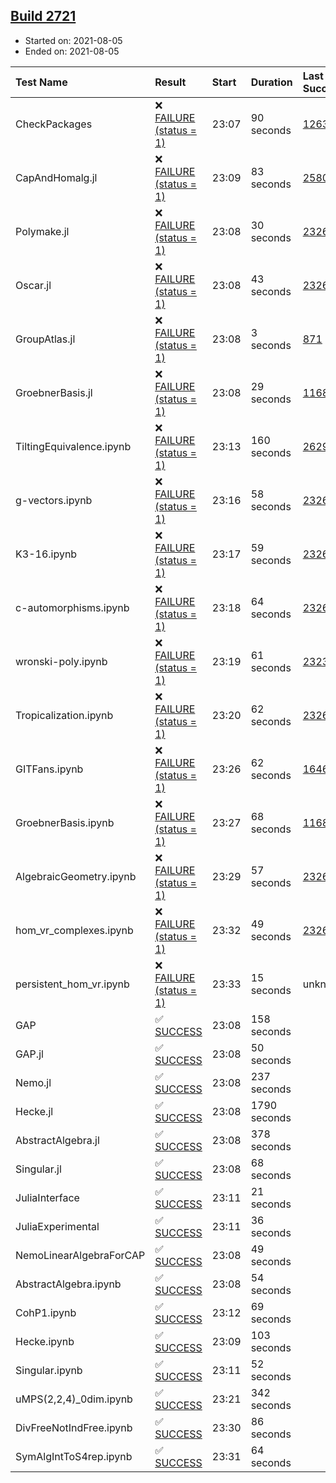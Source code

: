 ## [Build 2721](https://oscarci.mathematik.uni-kl.de/job/oscar-stable/2721/)

* Started on: 2021-08-05
* Ended on: 2021-08-05

| Test Name    | Result | Start | Duration | Last Success | First Failure |
|:-------------|:-------|:------|:---------|:-------------|:--------------|
| CheckPackages | ❌ [FAILURE (status = 1)](https://oscarci.mathematik.uni-kl.de/job/oscar-stable/2721/artifact/logs/build-2721/CheckPackages.log) | 23:07 | 90 seconds | [1263](https://oscarci.mathematik.uni-kl.de/job/oscar-stable/1263/) | [1264](https://oscarci.mathematik.uni-kl.de/job/oscar-stable/1264/) |
| CapAndHomalg.jl | ❌ [FAILURE (status = 1)](https://oscarci.mathematik.uni-kl.de/job/oscar-stable/2721/artifact/logs/build-2721/CapAndHomalg.jl.log) | 23:09 | 83 seconds | [2580](https://oscarci.mathematik.uni-kl.de/job/oscar-stable/2580/) | [2581](https://oscarci.mathematik.uni-kl.de/job/oscar-stable/2581/) |
| Polymake.jl | ❌ [FAILURE (status = 1)](https://oscarci.mathematik.uni-kl.de/job/oscar-stable/2721/artifact/logs/build-2721/Polymake.jl.log) | 23:08 | 30 seconds | [2326](https://oscarci.mathematik.uni-kl.de/job/oscar-stable/2326/) | [2327](https://oscarci.mathematik.uni-kl.de/job/oscar-stable/2327/) |
| Oscar.jl | ❌ [FAILURE (status = 1)](https://oscarci.mathematik.uni-kl.de/job/oscar-stable/2721/artifact/logs/build-2721/Oscar.jl.log) | 23:08 | 43 seconds | [2326](https://oscarci.mathematik.uni-kl.de/job/oscar-stable/2326/) | [2327](https://oscarci.mathematik.uni-kl.de/job/oscar-stable/2327/) |
| GroupAtlas.jl | ❌ [FAILURE (status = 1)](https://oscarci.mathematik.uni-kl.de/job/oscar-stable/2721/artifact/logs/build-2721/GroupAtlas.jl.log) | 23:08 | 3 seconds | [871](https://oscarci.mathematik.uni-kl.de/job/oscar-stable/871/) | [872](https://oscarci.mathematik.uni-kl.de/job/oscar-stable/872/) |
| GroebnerBasis.jl | ❌ [FAILURE (status = 1)](https://oscarci.mathematik.uni-kl.de/job/oscar-stable/2721/artifact/logs/build-2721/GroebnerBasis.jl.log) | 23:08 | 29 seconds | [1168](https://oscarci.mathematik.uni-kl.de/job/oscar-stable/1168/) | [1169](https://oscarci.mathematik.uni-kl.de/job/oscar-stable/1169/) |
| TiltingEquivalence.ipynb | ❌ [FAILURE (status = 1)](https://oscarci.mathematik.uni-kl.de/job/oscar-stable/2721/artifact/logs/build-2721/TiltingEquivalence.ipynb.log) | 23:13 | 160 seconds | [2629](https://oscarci.mathematik.uni-kl.de/job/oscar-stable/2629/) | [2630](https://oscarci.mathematik.uni-kl.de/job/oscar-stable/2630/) |
| g-vectors.ipynb | ❌ [FAILURE (status = 1)](https://oscarci.mathematik.uni-kl.de/job/oscar-stable/2721/artifact/logs/build-2721/g-vectors.ipynb.log) | 23:16 | 58 seconds | [2326](https://oscarci.mathematik.uni-kl.de/job/oscar-stable/2326/) | [2327](https://oscarci.mathematik.uni-kl.de/job/oscar-stable/2327/) |
| K3-16.ipynb | ❌ [FAILURE (status = 1)](https://oscarci.mathematik.uni-kl.de/job/oscar-stable/2721/artifact/logs/build-2721/K3-16.ipynb.log) | 23:17 | 59 seconds | [2326](https://oscarci.mathematik.uni-kl.de/job/oscar-stable/2326/) | [2327](https://oscarci.mathematik.uni-kl.de/job/oscar-stable/2327/) |
| c-automorphisms.ipynb | ❌ [FAILURE (status = 1)](https://oscarci.mathematik.uni-kl.de/job/oscar-stable/2721/artifact/logs/build-2721/c-automorphisms.ipynb.log) | 23:18 | 64 seconds | [2326](https://oscarci.mathematik.uni-kl.de/job/oscar-stable/2326/) | [2327](https://oscarci.mathematik.uni-kl.de/job/oscar-stable/2327/) |
| wronski-poly.ipynb | ❌ [FAILURE (status = 1)](https://oscarci.mathematik.uni-kl.de/job/oscar-stable/2721/artifact/logs/build-2721/wronski-poly.ipynb.log) | 23:19 | 61 seconds | [2323](https://oscarci.mathematik.uni-kl.de/job/oscar-stable/2323/) | [2324](https://oscarci.mathematik.uni-kl.de/job/oscar-stable/2324/) |
| Tropicalization.ipynb | ❌ [FAILURE (status = 1)](https://oscarci.mathematik.uni-kl.de/job/oscar-stable/2721/artifact/logs/build-2721/Tropicalization.ipynb.log) | 23:20 | 62 seconds | [2326](https://oscarci.mathematik.uni-kl.de/job/oscar-stable/2326/) | [2327](https://oscarci.mathematik.uni-kl.de/job/oscar-stable/2327/) |
| GITFans.ipynb | ❌ [FAILURE (status = 1)](https://oscarci.mathematik.uni-kl.de/job/oscar-stable/2721/artifact/logs/build-2721/GITFans.ipynb.log) | 23:26 | 62 seconds | [1646](https://oscarci.mathematik.uni-kl.de/job/oscar-stable/1646/) | [1647](https://oscarci.mathematik.uni-kl.de/job/oscar-stable/1647/) |
| GroebnerBasis.ipynb | ❌ [FAILURE (status = 1)](https://oscarci.mathematik.uni-kl.de/job/oscar-stable/2721/artifact/logs/build-2721/GroebnerBasis.ipynb.log) | 23:27 | 68 seconds | [1168](https://oscarci.mathematik.uni-kl.de/job/oscar-stable/1168/) | [1169](https://oscarci.mathematik.uni-kl.de/job/oscar-stable/1169/) |
| AlgebraicGeometry.ipynb | ❌ [FAILURE (status = 1)](https://oscarci.mathematik.uni-kl.de/job/oscar-stable/2721/artifact/logs/build-2721/AlgebraicGeometry.ipynb.log) | 23:29 | 57 seconds | [2326](https://oscarci.mathematik.uni-kl.de/job/oscar-stable/2326/) | [2327](https://oscarci.mathematik.uni-kl.de/job/oscar-stable/2327/) |
| hom_vr_complexes.ipynb | ❌ [FAILURE (status = 1)](https://oscarci.mathematik.uni-kl.de/job/oscar-stable/2721/artifact/logs/build-2721/hom_vr_complexes.ipynb.log) | 23:32 | 49 seconds | [2326](https://oscarci.mathematik.uni-kl.de/job/oscar-stable/2326/) | [2327](https://oscarci.mathematik.uni-kl.de/job/oscar-stable/2327/) |
| persistent_hom_vr.ipynb | ❌ [FAILURE (status = 1)](https://oscarci.mathematik.uni-kl.de/job/oscar-stable/2721/artifact/logs/build-2721/persistent_hom_vr.ipynb.log) | 23:33 | 15 seconds | unknown | unknown |
| GAP | ✅ [SUCCESS](https://oscarci.mathematik.uni-kl.de/job/oscar-stable/2721/artifact/logs/build-2721/GAP.log) | 23:08 | 158 seconds |  |  |
| GAP.jl | ✅ [SUCCESS](https://oscarci.mathematik.uni-kl.de/job/oscar-stable/2721/artifact/logs/build-2721/GAP.jl.log) | 23:08 | 50 seconds |  |  |
| Nemo.jl | ✅ [SUCCESS](https://oscarci.mathematik.uni-kl.de/job/oscar-stable/2721/artifact/logs/build-2721/Nemo.jl.log) | 23:08 | 237 seconds |  |  |
| Hecke.jl | ✅ [SUCCESS](https://oscarci.mathematik.uni-kl.de/job/oscar-stable/2721/artifact/logs/build-2721/Hecke.jl.log) | 23:08 | 1790 seconds |  |  |
| AbstractAlgebra.jl | ✅ [SUCCESS](https://oscarci.mathematik.uni-kl.de/job/oscar-stable/2721/artifact/logs/build-2721/AbstractAlgebra.jl.log) | 23:08 | 378 seconds |  |  |
| Singular.jl | ✅ [SUCCESS](https://oscarci.mathematik.uni-kl.de/job/oscar-stable/2721/artifact/logs/build-2721/Singular.jl.log) | 23:08 | 68 seconds |  |  |
| JuliaInterface | ✅ [SUCCESS](https://oscarci.mathematik.uni-kl.de/job/oscar-stable/2721/artifact/logs/build-2721/JuliaInterface.log) | 23:11 | 21 seconds |  |  |
| JuliaExperimental | ✅ [SUCCESS](https://oscarci.mathematik.uni-kl.de/job/oscar-stable/2721/artifact/logs/build-2721/JuliaExperimental.log) | 23:11 | 36 seconds |  |  |
| NemoLinearAlgebraForCAP | ✅ [SUCCESS](https://oscarci.mathematik.uni-kl.de/job/oscar-stable/2721/artifact/logs/build-2721/NemoLinearAlgebraForCAP.log) | 23:08 | 49 seconds |  |  |
| AbstractAlgebra.ipynb | ✅ [SUCCESS](https://oscarci.mathematik.uni-kl.de/job/oscar-stable/2721/artifact/logs/build-2721/AbstractAlgebra.ipynb.log) | 23:08 | 54 seconds |  |  |
| CohP1.ipynb | ✅ [SUCCESS](https://oscarci.mathematik.uni-kl.de/job/oscar-stable/2721/artifact/logs/build-2721/CohP1.ipynb.log) | 23:12 | 69 seconds |  |  |
| Hecke.ipynb | ✅ [SUCCESS](https://oscarci.mathematik.uni-kl.de/job/oscar-stable/2721/artifact/logs/build-2721/Hecke.ipynb.log) | 23:09 | 103 seconds |  |  |
| Singular.ipynb | ✅ [SUCCESS](https://oscarci.mathematik.uni-kl.de/job/oscar-stable/2721/artifact/logs/build-2721/Singular.ipynb.log) | 23:11 | 52 seconds |  |  |
| uMPS(2,2,4)_0dim.ipynb | ✅ [SUCCESS](https://oscarci.mathematik.uni-kl.de/job/oscar-stable/2721/artifact/logs/build-2721/uMPS-2-2-4-_0dim.ipynb.log) | 23:21 | 342 seconds |  |  |
| DivFreeNotIndFree.ipynb | ✅ [SUCCESS](https://oscarci.mathematik.uni-kl.de/job/oscar-stable/2721/artifact/logs/build-2721/DivFreeNotIndFree.ipynb.log) | 23:30 | 86 seconds |  |  |
| SymAlgIntToS4rep.ipynb | ✅ [SUCCESS](https://oscarci.mathematik.uni-kl.de/job/oscar-stable/2721/artifact/logs/build-2721/SymAlgIntToS4rep.ipynb.log) | 23:31 | 64 seconds |  |  |
